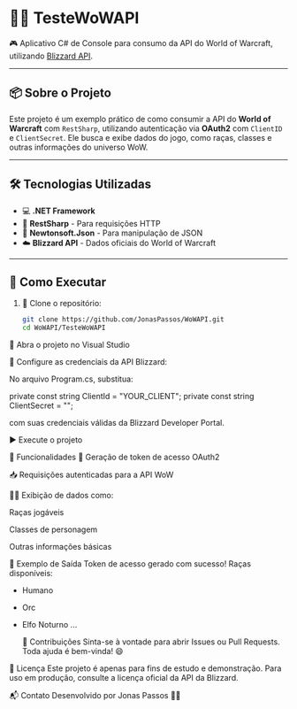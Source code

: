 # 🧙‍♂️ TesteWoWAPI

🎮 Aplicativo C# de Console para consumo da API do World of Warcraft, utilizando [Blizzard API](https://develop.battle.net/).

---

## 📦 Sobre o Projeto

Este projeto é um exemplo prático de como consumir a API do **World of Warcraft** com `RestSharp`, utilizando autenticação via **OAuth2** com `ClientID` e `ClientSecret`. Ele busca e exibe dados do jogo, como raças, classes e outras informações do universo WoW.

---

## 🛠️ Tecnologias Utilizadas

- 💻 **.NET Framework**
- 🔧 **RestSharp** - Para requisições HTTP
- 🧩 **Newtonsoft.Json** - Para manipulação de JSON
- ☁️ **Blizzard API** - Dados oficiais do World of Warcraft

---

## 🚀 Como Executar

1. 🔄 Clone o repositório:
   ```bash
   git clone https://github.com/JonasPassos/WoWAPI.git
   cd WoWAPI/TesteWoWAPI
🧰 Abra o projeto no Visual Studio

📝 Configure as credenciais da API Blizzard:

No arquivo Program.cs, substitua:

private const string ClientId = "YOUR_CLIENT";
private const string ClientSecret = "";

com suas credenciais válidas da Blizzard Developer Portal.

▶️ Execute o projeto

📄 Funcionalidades
🔐 Geração de token de acesso OAuth2

📥 Requisições autenticadas para a API WoW

🧙‍♀️ Exibição de dados como:

Raças jogáveis

Classes de personagem

Outras informações básicas

📸 Exemplo de Saída
Token de acesso gerado com sucesso!
Raças disponíveis:
- Humano
- Orc
- Elfo Noturno
...

  🤝 Contribuições
Sinta-se à vontade para abrir Issues ou Pull Requests. Toda ajuda é bem-vinda! 😄

📝 Licença
Este projeto é apenas para fins de estudo e demonstração. Para uso em produção, consulte a licença oficial da API da Blizzard.

📬 Contato
Desenvolvido por Jonas Passos 🧑‍💻


